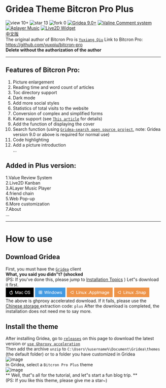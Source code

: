 ﻿# Gridea Theme Bitcron Pro Plus
![view 10+](https://img.shields.io/badge/view-10+-green.svg)
![star 13](https://img.shields.io/badge/star-13-yellowgreen.svg)
![fork 0](https://img.shields.io/badge/fork-0-grey.svg)
[![ Gridea 9.0+ ](https://img.shields.io/badge/Gridea-9.0+-yellow.svg)](https://gridea.dev "Gridea")
[![Valine Comment system](https://img.shields.io/badge/Valine-Comment%20system-blue.svg)](https://valine.js.org/ "Valine")
[![Aplayer Music](https://img.shields.io/badge/Aplayer-Music-lightyellow.svg)](https://aplayer.js.org/ "Aplayer")
[![Live2D Widget](https://img.shields.io/badge/Live2D-Widget-orange.svg)](https://github.com/stevenjoezhang/live2d-widget "Live2D-widget")
<br>
[中文版](./README.md)<br>
The original author of Bitcron Pro is [ `Yuxiang Qiu`](https://github.com/yuxqiu) Link to Bitcron Pro: <https://github.com/yuxqiu/bitcron-pro>
<br>
**Delete without the authorization of the author**
<br>
***
## Features of Bitcron Pro:
1. Picture enlargement<br>
2. Reading time and word count of articles<br>
3. Toc directory support<br>
4. Dark mode<br>
5. Add more social styles<br>
6. Statistics of total visits to the website<br>
7. Conversion of complex and simplified forms<br>
8. Katex support (see [`This article`](https://blog.blinkstar.cn/post/katex/) for details)<br>
9. Add the function of displaying the cover<br>
10. Search function (using [ `Gridea-search open source project`](https://github.com/tangkaichuan/gridea-search), note: Gridea version 9.0 or above is required for normal use)<br>
11. Code highlighting<br>
12. Add a picture introduction<br>
...
## Added in Plus version:
1.Value Review System<br>
2.Live2D Kanban<br>
3.ALayer Music Player<br>
4.friend chain<br>
5.Web Pop-up<br>
6.More customization<br>
7.About<br>
...
***
# How to use
## Download Gridea
First, you must have the [ `Gridea`](https://gridea.dev/) client<br>
 **What, you said you didn"t? (shocked** <br>
 (PS: If you've done this, please jump to [Installation Topics](./#install-the-theme) )
Let"s download it first.<br>
[<img src="./image/macOS.png" alt="macOS" width="18%">](https://ghproxy.com/https://github.com/getgridea/gridea/releases/download/v0.9.3/Gridea-0.9.3.dmg "Ghproxy acceleration is used")
[<img src="./image/Windows.png" alt="Windows" width="19.7%">](https://ghproxy.com/https://github.com/getgridea/gridea/releases/download/v0.9.3/Gridea.Setup.0.9.3.exe "Ghproxy acceleration is used")
[<img src="./image/Linux-AppImage.png" alt="Linux-AppImage" width="29.7%">](https://ghproxy.com/https://github.com/getgridea/gridea/releases/download/v0.9.3/Gridea-0.9.3.AppImage "Ghproxy acceleration is used")
[<img src="./image/Linux-Snap.png" alt="Linux-Snap" width="23%">](https://ghproxy.com/https://github.com/getgridea/gridea/releases/download/v0.9.3/gridea_0.9.3_amd64.snap "Ghproxy acceleration is used")
<br>
The above is ghproxy accelerated download. If it fails, please use the[ Chinese storage ](https://www.123pan.com/s/eNgKVv-drlm) extraction code: `plus` After the download is completed, the installation does not need me to say more.

## Install the theme
After installing Gridea, go to [ `releases`](https://github.com/Wu-jiyan/gridea-theme-bitcron-pro-plus/releases) on this page to download the latest version or [ `use Ghproxy acceleration`](https://ghproxy.com/https://github.com/Wu-jiyan/gridea-theme-bitcron-pro-plus/releases/)
<br>
Then add the archive `unzip` to `C:\Users\%username%\Document\Gridea\themes` (the default folder) or to a folder you have customized in Gridea<br>
![image](https://user-images.githubusercontent.com/107091865/197385637-e653b39d-e2fd-45eb-b4ef-85b9742cea94.png)
<br>
In Gridea, select a `Bitcron Pro Plus` theme<br>
![image](https://user-images.githubusercontent.com/107091865/197385664-33f517d7-0995-4443-84b8-edf454f33d4c.png)
<br>
** Well, that"s all for the tutorial, and let"s start a fun blog trip. **
<br>
(PS: If you like this theme, please give me a star~)
